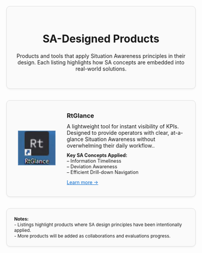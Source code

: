 <div style="border: 1px solid #ddd; border-radius: 10px; padding: 30px 20px; margin: 30px 0; background-color: #fafafa; box-shadow: 0 2px 4px rgba(0,0,0,0.05); text-align: center;">
  <div style="max-width: 600px; margin: 0 auto;">
    <h1 style="margin-bottom: 20px;">SA-Designed Products</h1>
    <p>Products and tools that apply Situation Awareness principles in their design. Each listing highlights how SA concepts are embedded into real-world solutions.</p>
  </div>
</div>

<!-- Product Card -->
<div style="border: 1px solid #ddd; border-radius: 10px; padding: 30px 20px; margin: 30px 0; background-color: #fafafa; box-shadow: 0 2px 4px rgba(0,0,0,0.05); display: flex; align-items: center;">

  <div style="flex: 0 0 120px; margin-right: 20px; text-align: center;">
    <img src="../images/saproducts_rtglance.PNG" alt="RTGlance Logo" style="max-width: 100px; max-height: 100px;">
  </div>

  <div style="flex: 1;">
    <h3 style="margin-top: 0; margin-bottom: 10px;">RtGlance</h3>
    <p style="margin: 0 0 10px;">A lightweight tool for instant visibility of KPIs. Designed to provide operators with clear, at-a-glance Situation Awareness without overwhelming their daily workflow..</p>
    <div style="font-size: 0.9em; margin-bottom: 10px;">
      <strong>Key SA Concepts Applied:</strong><br>
      – Information Timeliness<br>
      – Deviation Awareness<br>
      – Efficient Drill-down Navigation
    </div>
    <a href="https://dll.com/rtglance" target="_blank" style="font-size: 0.9em; color: #0066cc;">Learn more →</a>
  </div>

</div>

<!-- Notes Section -->
<div style="border: 1px solid #ddd; border-radius: 10px; padding: 20px; margin: 30px 0; background-color: #fafafa; font-size: 0.85em; box-shadow: 0 2px 4px rgba(0,0,0,0.05);">
  <strong>Notes:</strong><br>
  - Listings highlight products where SA design principles have been intentionally applied.<br>
  - More products will be added as collaborations and evaluations progress.<br>
</div>
